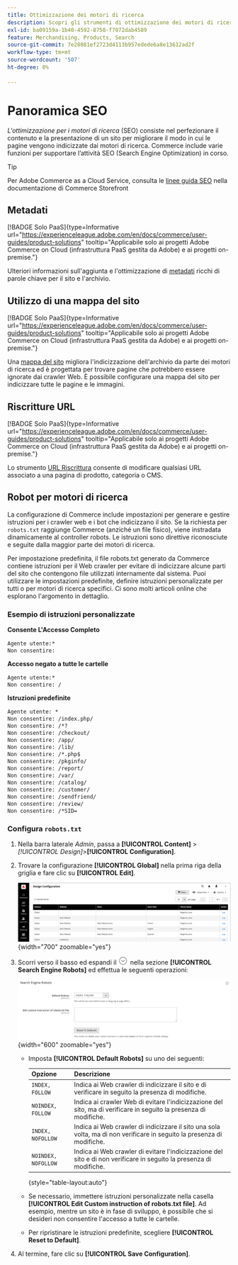```yaml
---
title: Ottimizzazione dei motori di ricerca
description: Scopri gli strumenti di ottimizzazione dei motori di ricerca (SEO) per i siti Commerce e le best practice per una SEO ottimale.
exl-id: ba09159a-1b40-4592-8758-f7072dab4589
feature: Merchandising, Products, Search
source-git-commit: 7e28081ef2723d4113b957edede6a8e13612ad2f
workflow-type: tm+mt
source-wordcount: '507'
ht-degree: 0%

---
```


# Panoramica SEO

_L&#39;ottimizzazione per i motori di ricerca_ (SEO) consiste nel perfezionare il contenuto e la presentazione di un sito per migliorare il modo in cui le pagine vengono indicizzate dai motori di ricerca. Commerce include varie funzioni per supportare l’attività SEO (Search Engine Optimization) in corso.

>[!TIP]
>
>Per Adobe Commerce as a Cloud Service, consulta le [linee guida SEO](https://experienceleague.adobe.com/developer/commerce/storefront/setup/seo/indexing/) nella documentazione di Commerce Storefront

## Metadati

[!BADGE Solo PaaS]{type=Informative url="https://experienceleague.adobe.com/en/docs/commerce/user-guides/product-solutions" tooltip="Applicabile solo ai progetti Adobe Commerce on Cloud (infrastruttura PaaS gestita da Adobe) e ai progetti on-premise."}

Ulteriori informazioni sull&#39;aggiunta e l&#39;ottimizzazione di [metadati](meta-data.md) ricchi di parole chiave per il sito e l&#39;archivio.

## Utilizzo di una mappa del sito

[!BADGE Solo PaaS]{type=Informative url="https://experienceleague.adobe.com/en/docs/commerce/user-guides/product-solutions" tooltip="Applicabile solo ai progetti Adobe Commerce on Cloud (infrastruttura PaaS gestita da Adobe) e ai progetti on-premise."}

Una [mappa del sito](sitemap-xml.md) migliora l&#39;indicizzazione dell&#39;archivio da parte dei motori di ricerca ed è progettata per trovare pagine che potrebbero essere ignorate dai crawler Web. È possibile configurare una mappa del sito per indicizzare tutte le pagine e le immagini.

## Riscritture URL

[!BADGE Solo PaaS]{type=Informative url="https://experienceleague.adobe.com/en/docs/commerce/user-guides/product-solutions" tooltip="Applicabile solo ai progetti Adobe Commerce on Cloud (infrastruttura PaaS gestita da Adobe) e ai progetti on-premise."}

Lo strumento [URL Riscrittura](url-rewrite.md) consente di modificare qualsiasi URL associato a una pagina di prodotto, categoria o CMS.

## Robot per motori di ricerca

La configurazione di Commerce include impostazioni per generare e gestire istruzioni per i crawler web e i bot che indicizzano il sito. Se la richiesta per `robots.txt` raggiunge Commerce (anziché un file fisico), viene instradata dinamicamente al controller robots. Le istruzioni sono direttive riconosciute e seguite dalla maggior parte dei motori di ricerca.

Per impostazione predefinita, il file robots.txt generato da Commerce contiene istruzioni per il Web crawler per evitare di indicizzare alcune parti del sito che contengono file utilizzati internamente dal sistema. Puoi utilizzare le impostazioni predefinite, definire istruzioni personalizzate per tutti o per motori di ricerca specifici. Ci sono molti articoli online che esplorano l&#39;argomento in dettaglio.

### Esempio di istruzioni personalizzate

**Consente L&#39;Accesso Completo**

    Agente utente:*
    Non consentire:

**Accesso negato a tutte le cartelle**

    Agente utente:*
    Non consentire: /

**Istruzioni predefinite**

    Agente utente: *
    Non consentire: /index.php/
    Non consentire: /*?
    Non consentire: /checkout/
    Non consentire: /app/
    Non consentire: /lib/
    Non consentire: /*.php$
    Non consentire: /pkginfo/
    Non consentire: /report/
    Non consentire: /var/
    Non consentire: /catalog/
    Non consentire: /customer/
    Non consentire: /sendfriend/
    Non consentire: /review/
    Non consentire: /*SID=

### Configura `robots.txt`

1. Nella barra laterale _Admin_, passa a **[!UICONTROL Content]** > _[!UICONTROL Design]_>**[!UICONTROL Configuration]**.

1. Trovare la configurazione **[!UICONTROL Global]** nella prima riga della griglia e fare clic su **[!UICONTROL Edit]**.

   ![Configurazione progettazione globale](./assets/design-configuration-grid.png){width="700" zoomable="yes"}

1. Scorri verso il basso ed espandi il ![selettore di espansione](../assets/icon-display-expand.png) nella sezione **[!UICONTROL Search Engine Robots]** ed effettua le seguenti operazioni:

   ![Configurazione progettazione - robot motore di ricerca](./assets/design-configuration-search-engine-robots.png){width="600" zoomable="yes"}

   - Imposta **[!UICONTROL Default Robots]** su uno dei seguenti:

     | Opzione | Descrizione |
     |------|------------|
     | `INDEX, FOLLOW` | Indica ai Web crawler di indicizzare il sito e di verificare in seguito la presenza di modifiche. |
     | `NOINDEX, FOLLOW` | Indica ai crawler Web di evitare l&#39;indicizzazione del sito, ma di verificare in seguito la presenza di modifiche. |
     | `INDEX, NOFOLLOW` | Indica ai Web crawler di indicizzare il sito una sola volta, ma di non verificare in seguito la presenza di modifiche. |
     | `NOINDEX, NOFOLLOW` | Indica ai Web crawler di evitare l&#39;indicizzazione del sito e di non verificare in seguito la presenza di modifiche. |

     {style="table-layout:auto"}

   - Se necessario, immettere istruzioni personalizzate nella casella **[!UICONTROL Edit Custom instruction of robots.txt file]**. Ad esempio, mentre un sito è in fase di sviluppo, è possibile che si desideri non consentire l&#39;accesso a tutte le cartelle.

   - Per ripristinare le istruzioni predefinite, scegliere **[!UICONTROL Reset to Default]**.

1. Al termine, fare clic su **[!UICONTROL Save Configuration]**.

